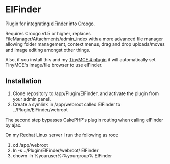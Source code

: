 # ElFinder

Plugin for integrating [elFinder](http://elfinder.org/) into [Croogo](http://croogo.org).

Requires Croogo v1.5 or higher, replaces FileManager/Attachments/admin_index with
a more advanced file manager allowing folder management, context menus, drag and drop 
uploads/moves and image editing amongst other things.

Also, if you install this and my [TinyMCE 4 plugin](https://github.com/phpMagpie/Tinymce) it will 
automatically set TinyMCE's image/file browser to use elFinder.

## Installation

1. Clone repository to /app/Plugin/ElFinder, and activate the plugin from your admin panel.
2. Create a symlink in /app/webroot called ElFinder to ../Plugin/ElFinder/webroot

The second step bypasses CakePHP's plugin routing when calling elFinder by ajax.  

On my Redhat Linux server I run the following as root:

1. cd /app/webroot
2. ln -s ../Plugin/ElFinder/webroot/ ElFinder
3. chown -h %youruser%:%yourgroup% ElFinder
